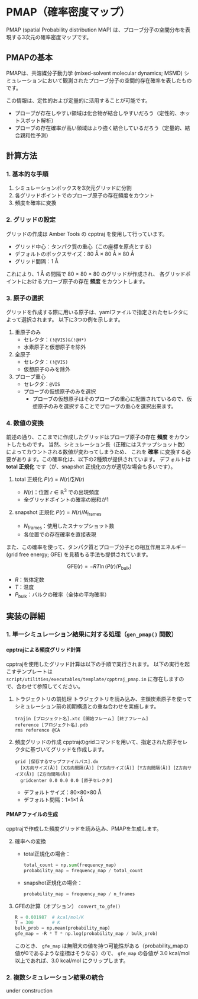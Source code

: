 # PMAP（確率密度マップ）

PMAP (spatial Probability distribution MAP) は、プローブ分子の空間分布を表現する3次元の確率密度マップです。

## PMAPの基本

PMAPは、共溶媒分子動力学 (mixed-solvent molecular dynamics; MSMD) シミュレーションにおいて観測されたプローブ分子の空間的存在確率を表したものです。

この情報は、定性的および定量的に活用することが可能です。

- プローブが存在しやすい領域は化合物が結合しやすいだろう（定性的、ホットスポット解析）
- プローブの存在確率が高い領域はより強く結合しているだろう（定量的、結合親和性予測）

## 計算方法

### 1. 基本的な手順

1. シミュレーションボックスを3次元グリッドに分割
2. 各グリッドポイントでのプローブ原子の存在頻度をカウント
3. 頻度を確率に変換

### 2. グリッドの設定

グリッドの作成は Amber Tools の cpptraj を使用して行っています。

- グリッド中心：タンパク質の重心（この座標を原点とする）
- デフォルトのボックスサイズ：80 Å × 80 Å × 80 Å
- グリッド間隔：1 Å

これにより、1 Å の間隔で 80 × 80 × 80 のグリッドが作成され、
各グリッドポイントにおけるプローブ原子の存在 **頻度** をカウントします。

### 3. 原子の選択

グリッドを作成する際に用いる原子は、yamlファイルで指定されたセレクタによって選択されます。
以下に3つの例を示します。

1. 重原子のみ
   - セレクタ：`(!@VIS)&(!@H*)`
   - 水素原子と仮想原子を除外
2. 全原子
   - セレクタ：`(!@VIS)`
   - 仮想原子のみを除外
3. プローブ重心
   - セレクタ：`@VIS`
   - プローブの仮想原子のみを選択
     - プローブの仮想原子はそのプローブの重心に配置されているので、仮想原子のみを選択することでプローブの重心を選択出来ます。

### 4. 数値の変換

前述の通り、ここまでに作成したグリッドはプローブ原子の存在 **頻度** をカウントしたものです。
当然、シミュレーション長（正確にはスナップショット数）によってカウントされる数値が変わってしまうため、
これを **確率** に変換する必要があります。この確率化は、以下の2種類が提供されています。
デフォルトは **total 正規化** です（が、snapshot 正規化の方が適切な場合も多いです）。

1. total 正規化
   $P(r) = N(r) / \sum N(r)$

   - $N(r)$：位置 $r \in \mathbb{R}^3$ での出現頻度
   - 全グリッドポイントの確率の総和が1

2. snapshot 正規化
   $P(r) = N(r) / N_{\mathrm{frames}}$

   - $N_{\mathrm{frames}}$：使用したスナップショット数
   - 各位置での存在確率を直接表現

また、この確率を使って、タンパク質とプローブ分子との相互作用エネルギー (grid free energy; GFE) を見積もる手法も提供されています。

$$\mathrm{GFE}(r) = -RT \ln(P(r)/P_{\mathrm{bulk}})$$

- $R$：気体定数
- $T$：温度
- $P_{\mathrm{bulk}}$：バルクの確率（全体の平均確率）

## 実装の詳細

### 1. 単一シミュレーション結果に対する処理（`gen_pmap()` 関数）

#### cpptrajによる頻度グリッド計算

cpptrajを使用したグリッド計算は以下の手順で実行されます。
以下の実行を起こすテンプレートは　`script/utilities/executables/template/cpptraj_pmap.in` に存在しますので、合わせて参照してください。

1. トラジェクトリの前処理
   トラジェクトリを読み込み、主鎖炭素原子を使ってシミュレーション前の初期構造との重ね合わせを実施します。
   ```
   trajin [プロジェクト名].xtc [開始フレーム] [終了フレーム]
   reference [プロジェクト名].pdb
   rms reference @CA
   ```

2. 頻度グリッドの作成
   cpptrajのgridコマンドを用いて、指定された原子セレクタに基づいてグリッドを作成します。

   ```
   grid [保存するマップファイルパス].dx 
     [X方向サイズ(Å)] [X方向間隔(Å)] [Y方向サイズ(Å)] [Y方向間隔(Å)] [Z方向サイズ(Å)] [Z方向間隔(Å)] 
     gridcenter 0.0 0.0 0.0 [原子セレクタ]
   ```
   - デフォルトサイズ：80×80×80 Å
   - デフォルト間隔：1×1×1 Å

#### PMAPファイルの生成

cpptrajで作成した頻度グリッドを読み込み、PMAPを生成します。


2. 確率への変換
   - total正規化の場合：
     ```python
     total_count = np.sum(frequency_map)
     probability_map = frequency_map / total_count
     ```
   - snapshot正規化の場合：
     ```python
     probability_map = frequency_map / n_frames
     ```

3. GFEの計算（オプション） `convert_to_gfe()`
   ```python
   R = 0.001987  # kcal/mol/K
   T = 300       # K
   bulk_prob = np.mean(probability_map)
   gfe_map = -R * T * np.log(probability_map / bulk_prob)
   ```

   このとき、 `gfe_map` は無限大の値を持つ可能性がある（probability_mapの値が0であるような座標はそうなる）ので、
   `gfe_map` の各値が 3.0 kcal/mol 以上であれば、3.0 kcal/mol にクリップします。

### 2. 複数シミュレーション結果の統合

under construction
